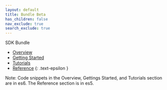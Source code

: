 ```yaml
---
layout: default
title: Bundle Beta
has_children: false
nav_exclude: true
search_exclude: true
---
```


SDK Bundle

- [Overview](../overview)
- [Getting Started](../getting_started)
- [Tutorials](../tutorials)
- [Reference](../reference)
{: .text-epsilon }

<div class="note">Note: Code snippets in the Overview, Gettings Started, and Tutorials section are in es6. The Reference section is in es5.</div>